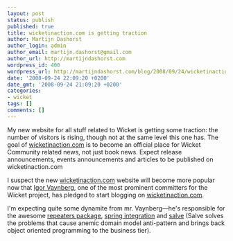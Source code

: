 ```yaml
---
layout: post
status: publish
published: true
title: wicketinaction.com is getting traction
author: Martijn Dashorst
author_login: admin
author_email: martijn.dashorst@gmail.com
author_url: http://martijndashorst.com
wordpress_id: 400
wordpress_url: http://martijndashorst.com/blog/2008/09/24/wicketinactioncom-is-getting-traction/
date: '2008-09-24 22:09:20 +0200'
date_gmt: '2008-09-24 21:09:20 +0200'
categories:
- wicket
tags: []
comments: []
---
```

<p>My new website for all stuff related to Wicket is getting some traction: the number of visitors is rising, though not at the same level this one has. The goal of <a href="http://wicketinaction.com/" title="Wicket in Action">wicketinaction.com</a> is to become an official place for Wicket Community related news, not just book news. Expect release announcements, events announcements and articles to be published on wicketinaction.com</p>
<p>
I suspect the new <a href="http://wicketinaction.com/" title="Wicket in Action">wicketinaction.com</a> website will become more popular now that <a href="http://www.linkedin.com/in/ivaynberg" title="Igor Vaynberg - LinkedIn">Igor Vaynberg</a>, one of the most prominent committers for the Wicket project, has pledged to start blogging on <a href="http://wicketinaction.com/" title="Wicket in Action">wicketinaction.com</a>.</p>
<p>
I'm expecting quite some dynamite from mr. Vaynberg&mdash;he's responsible for the awesome <a href="http://wicketstuff.org/wicket13/repeater" title="Wicket Examples - repeater views">repeaters package</a>, <a href="http://wicketstuff.org/wicket13/spring" title="Wicket/Spring Integration Examples">spring integration</a> and <a href="http://code.google.com/p/salve/" title="salve - Google Code">salve</a> (Salve solves the problems that cause anemic domain model anti-pattern and brings back object oriented programming to the business tier).</p>
